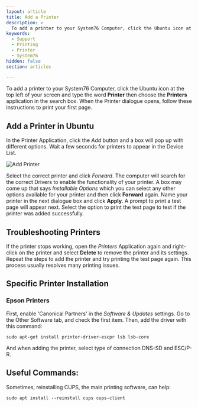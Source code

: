 ```yaml
---
layout: article
title: Add a Printer
description: >
  To add a printer to your System76 Computer, click the Ubuntu icon at the top left of your screen and type the word *Printer* then choose the *Printers* application in the search box. When the Printer dialogue opens, follow these instructions to print your first page.
keywords:
  - Support
  - Printing
  - Printer
  - System76
hidden: false
section: articles

---
```


  To add a printer to your System76 Computer, click the Ubuntu icon at the top left of your screen and type the word **Printer** then choose the **Printers** application in the search box. When the Printer dialogue opens, follow these instructions to print your first page.

## Add a Printer in Ubuntu

In the Printer Application, click the *Add* button and a box will pop up with different options. Wait a few seconds for printers to appear in the Device List.

![Add Printer]({{site.baseurl}}/images//add-a-printer/selectcorrectprinter.png)

Select the correct printer and click *Forward*. The computer will search for the correct Drivers to enable the functionality of your printer. A box may come up that says *Installable Options* which you can select any other options available for your printer and then click **Forward** again. Name your printer in the next dialogue box and click **Apply**. A prompt to print a test page will appear next. Select the option to print the test page to test if the printer was added successfully.

## Troubleshooting Printers

If the printer stops working, open the *Printers* Application again and right-click on the printer and select **Delete** to remove the printer and its settings. Repeat the steps to add the printer and try printing the test page again. This process usually resolves many printing issues.

## Specific Printer Installation

### Epson Printers

First, enable 'Canonical Partners' in the *Software & Updates* settings. Go to the Other Software tab, and check the first item. Then, add the driver with this command:

`sudo apt-get install printer-driver-escpr lsb lsb-core`

And when adding the printer, select type of connection DNS-SD and ESC/P-R.

## Useful Commands:

Sometimes, reinstalling CUPS, the main printing software, can help:

`sudo apt install --reinstall cups cups-client`
